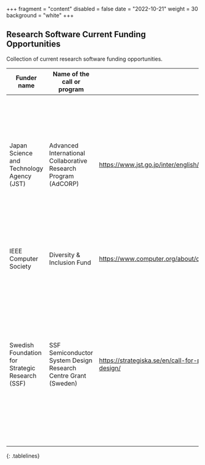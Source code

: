 +++
fragment = "content"
disabled = false
date = "2022-10-21"
weight = 30
background = "white"
+++

## Research Software Current Funding Opportunities

Collection of current research software funding opportunities.

<style>
  .tablelines table, .tablelines td, .tablelines th {
        border: 1px solid black;
        }
</style>
| Funder name                                     | Name of the call or program                                    | URL                                                                                    | Deadline   | Eligibility                                                                                                                                                                                                                                                                                                                                                                                                                                            | Keywords                                                                                         | Funder’s database                               |
| ----------------------------------------------- | -------------------------------------------------------------- | -------------------------------------------------------------------------------------- | ---------- | ------------------------------------------------------------------------------------------------------------------------------------------------------------------------------------------------------------------------------------------------------------------------------------------------------------------------------------------------------------------------------------------------------------------------------------------------------ | ------------------------------------------------------------------------------------------------ | ----------------------------------------------- |
| Japan Science and Technology Agency (JST)       | Advanced International Collaborative Research Program (AdCORP) | https://www.jst.go.jp/inter/english/program_e/announce_e/announce_adcorp_2022.html     | 11/30/2022 |  Field 6. Quantum. Research area: Research related to quantum computers and quantum software which contributes to the realization of a productivity revolution. The Japanese-side researchers must be affiliated with a university, research institution, or company in Japan.  The foreign research partners should be based in Canada, France, Germany, the UK or the USA.                                                                           |  Japan, Applied sciences, Computer science, Natural sciences                                     |  https://www.jst.go.jp/inter/english/index.html |
| IEEE Computer Society                           | Diversity &amp; Inclusion Fund                                     | https://www.computer.org/about/diversity-inclusion/project-proposals                   | 11/14/2022 | Looking for new types of projects/activities/events not already covered by the Computer Society to impact diversity, equity, and inclusion                                                                                                                                                                                                                                                                                                             | D&amp;I, DEI, Diversity, Equity and Inclusion                                                        |  https://www.computer.org/                      |
| Swedish Foundation for Strategic Research (SSF) | SSF Semiconductor System Design Research Centre Grant (Sweden) | https://strategiska.se/en/call-for-proposal/apply-for-ssf-semiconductor-system-design/ | 11/1/2022  | Sweden. The call “SSF Semiconductor System Design” (SeSyDe) focuses on optimal design of semiconductors through research, innovation, value creation and product differentiation. The research must include a holistic view of semiconductor design, including several design steps (eg chiplets, semiconductor IP blocks, system architecture, algorithms, software) which should also include adaptation of the design to the final system products. | Sweden, Chemistry, Computer science, Engineering sciences, Materials science, Multi-disciplinary | https://strategiska.se/en/call-for-proposals/   |
{: .tablelines}
